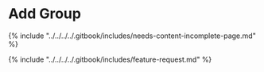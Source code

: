 # Add Group



{% include "../../../../.gitbook/includes/needs-content-incomplete-page.md" %}

{% include "../../../../.gitbook/includes/feature-request.md" %}

